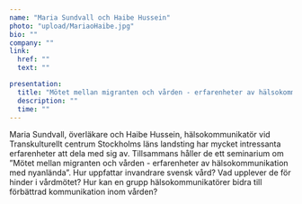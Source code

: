 ```yaml
---
name: "Maria Sundvall och Haibe Hussein"
photo: "upload/MariaoHaibe.jpg" 
bio: ""
company: ""
link:
  href: ""
  text: ""

presentation:
  title: "Mötet mellan migranten och vården - erfarenheter av hälsokommunikation med nyanlända"
  description: ""
  time: ""
---
```


Maria Sundvall, överläkare och Haibe Hussein, hälsokommunikatör vid Transkulturellt centrum Stockholms läns landsting har mycket intressanta erfarenheter att dela med sig av. Tillsammans håller de ett seminarium om ”Mötet mellan migranten och vården - erfarenheter av hälsokommunikation med nyanlända”. Hur uppfattar invandrare svensk vård? Vad upplever de för hinder i vårdmötet? Hur kan en grupp hälsokommunikatörer bidra till förbättrad kommunikation inom vården?